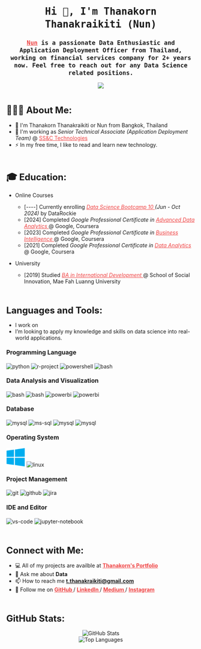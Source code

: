 <!-- ---------------------------------- -->
<!-- Font Installation - JetBrains Mono -->
<!-- ---------------------------------- -->

<!-- <link href='https://fonts.googleapis.com/css?family=JetBrains Mono' rel='stylesheet'>
<style>
    body {
        font-family: 'JetBrains Mono';font-size: 14px;
    }
</style> -->

<!-- <style>
    @font-face {
        font-family: 'JetBrains Mono';
        src: url('https://github.com/JetBrains/JetBrainsMono/blob/8c3ccf768d899b989a8843ae6bfaad3177c82303/fonts/ttf/JetBrainsMono-Regular.ttf') format('truetype');
    }

    body {
        font-family: 'JetBrains Mono', monospace;
    }
</style> -->

<!-- -------------- -->
<!-- Header Section -->
<!-- -------------- -->

<h1 align="center">
    <font size="+3"  face="monospace">
        Hi 👋, I'm Thanakorn Thanakraikiti (Nun)
    </font>
</h1>

<h3 align="center">
    <font size="+1" face="monospace">
        <a href="https://www.linkedin.com/in/thanakornthanakraikiti/" style="color:#ef4444;" target="_blank" rel="noreferrer" >Nun</a> is a passionate Data Enthusiastic and Application Deployment Officer from Thailand, working on financial services company for 2+ years now. Feel free to reach out for any Data Science related positions.
    </font>
</h3>

<div align="center">
  <img height="150" src="https://media.giphy.com/media/MyibCKeY7w2TS/giphy.gif"  />
</div>

<br>

<!-- ---------------- -->
<!-- About Me Section -->
<!-- ---------------- -->

<h3 align="left">
    <font size="+2">
        👨🏻‍💻 About Me:
    </font>
</h3>

- 📍 I'm Thanakorn Thanakraikiti or Nun from Bangkok, Thailand
- 💼 I'm working as *Senior Technical Associate (Application Deployment Team)* @ <a href="https://www.ssctech.com/" style="color:#ef4444;" target="_blank" rel="noreferrer"> SS&C Technologies </a>
- ⚡ In my free time, I like to read and learn new technology.

<br>

<!-- ----------------- -->
<!-- Education Section -->
<!-- ----------------- -->

<h3 align="left">
    <font size="+2">
        🎓 Education:
    </font>
</h3>

- Online Courses
    - [----] Currently enrolling *<a href="https://datarockie.com/data-science-bootcamp/" style="color:#ef4444;"> Data Science Bootcamp 10 </a> (Jun - Oct 2024)* by DataRockie
    - [2024] Completed *Google Professional Certificate in <a href="https://coursera.org/share/d74ef24d633b161e4ebf68854f53cd86" style="color:#ef4444;"> Advanced Data Analytics </a>* @ Google, Coursera
    - [2023] Completed *Google Professional Certificate in <a href="https://coursera.org/share/0a7128a2605e279d37ee945175926f04" style="color:#ef4444;"> Business Intelligence </a>* @ Google, Coursera
    - [2021] Completed *Google Professional Certificate in <a href="https://coursera.org/share/90803cfa587a6bcd3636f4d781e4f58f" style="color:#ef4444;"> Data Analytics </a>* @ Google, Coursera

- University
    - [2019] Studied *<a href="https://socialinnovation.mfu.ac.th/en/social-index.html" style="color:#ef4444;" target="_blank" rel="noreferrer"> BA in International Development </a>* @ School of Social Innovation, Mae Fah Luanng University

<br>

<!-- --------------------------- -->
<!-- Languages and Tools Section -->
<!-- --------------------------- -->

<h3 align="left">
    <font size="+2">
        Languages and Tools:
    </font>
</h3>

- I work on 
- I’m looking to apply my knowledge and skills on data science into real-world applications.

<!-- Programming Language -->
<h4 align="left">
    <font size="+0">
        Programming Language
    </font>
</h4>
<p align="left">
    <img src="https://www.vectorlogo.zone/logos/python/python-icon.svg" alt="python" title="python" width="50" height="50"/>
    <img src="https://www.vectorlogo.zone/logos/r-project/r-project-icon.svg" alt="r-project" title="r-project" width="50" height="50"/>
    <img src="https://raw.githubusercontent.com/benc-uk/icon-collection/e33ee714d05a24a81cf6ccd967ef34b22cb77e65/azure-docs/logo_powershell.svg" alt="powershell" title="powershell" width="50" height="50"/>
    <img src="https://www.vectorlogo.zone/logos/gnu_bash/gnu_bash-icon.svg" alt="bash" title="bash" width="50" height="50"/>
</p>

<!-- Data Visualization -->
<h4 align="left">
    <font size="+0">
        Data Analysis and Visualization
    </font>
</h4>
<p align="left">
    <img src="https://cdn.worldvectorlogo.com/logos/excel-4.svg" alt="bash" title="bash" width="50" height="50"/>
    <img src="https://raw.githubusercontent.com/detain/svg-logos/07e36b4aa0691f3015886624395e083395e528c5/svg/g/google-data-studio.svg" alt="bash" title="bash" width="50" height="50"/>
    <img src="https://raw.githubusercontent.com/get-icon/geticon/fc0f660daee147afb4a56c64e12bde6486b73e39/icons/tableau-icon.svg" alt="powerbi" title="powerbi" width="50" height="50"/>
    <img src="https://upload.vectorlogo.zone/logos/microsoft_powerbi/images/985205ac-fb3d-4c80-97f4-7bc0fec8c67d.svg" alt="powerbi" title="powerbi" width="50" height="50"/>
</p>

<!-- Database -->
<h4 align="left">
    <font size="+0">
        Database
    </font>
</h4>
<p align="left">
    <img src="https://www.vectorlogo.zone/logos/oracle/oracle-icon.svg" alt="mysql" title="mysql" width="50" height="50"/>
    <img src="https://raw.githubusercontent.com/pheralb/svgl/de6bf9f8dd9f1528d279d0ab88c9a37863388632/static/library/sql-server.svg" alt="ms-sql" title="ms-sql" width="50" height="50"/>
    <img src="https://www.vectorlogo.zone/logos/mysql/mysql-icon.svg" alt="mysql" title="mysql" width="50" height="50"/>
    <img src="https://www.vectorlogo.zone/logos/postgresql/postgresql-icon.svg" alt="mysql" title="mysql" width="50" height="50"/>
</p>

<!-- Operating System -->
<h4 align="left">
    <font size="+0">
        Operating System
    </font>
</h4>
<p align="left">
    <img src="https://raw.githubusercontent.com/devicons/devicon/6910f0503efdd315c8f9b858234310c06e04d9c0/icons/windows8/windows8-original.svg" alt="windows" title="windows" width="50" height="50"/>
    <img src="https://www.vectorlogo.zone/logos/linux/linux-icon.svg" alt="linux" title="linux" width="50" height="50"/>
</p>

<!-- Project Management -->
<h4 align="left">
    <font size="+0">
        Project Management
    </font>
</h4>
<p align="left">
    <img src="https://www.vectorlogo.zone/logos/git-scm/git-scm-icon.svg" alt="git" title="git" width="50" height="50"/>
    <img src="https://www.vectorlogo.zone/logos/github/github-icon.svg" alt="github" title="github" width="50" height="50"/>
    <img src="https://www.vectorlogo.zone/logos/atlassian_jira/atlassian_jira-icon.svg" alt="jira" title="jira" width="50" height="50"/>
</p>

<!-- IDE and Editor -->
<h4 align="left">
    <font size="+0">
        IDE and Editor
    </font>
</h4>
<p align="left">
    <img src="https://www.vectorlogo.zone/logos/visualstudio_code/visualstudio_code-icon.svg" alt="vs-code" title="vs-code" width="50" height="50"/>
    <img src="https://www.vectorlogo.zone/logos/jupyter/jupyter-icon.svg" alt="jupyter-notebook" title="jupyter-notebook" width="50" height="50"/>
</p>

<br>

<!-- --------------- -->
<!-- Contact Section -->
<!-- --------------- -->

<h3 align="left">
    <font size="+2">
        Connect with Me:
    </font>
</h3>

- 💻 All of my projects are availble at **<a href="https://thanakorntha.notion.site/THANAKORN-THANAKRAIKITI-PORTFOLIO-6211d3600f69416fbdf41041b4f51427?pvs=4" style="color:#ef4444;" target="_blank" rel="noreferrer" > Thanakorn's Portfolio </a>**
- 💬 Ask me about **Data**
- 📫 How to reach me **<a href="mailto:t.thanakraikiti@gmail.com" style="color:#ef4444;"> t.thanakraikiti@gmail.com </a>**
- 👥 Follow me on 
**<a href="https://www.github.com/thanakorntha" style="color:#ef4444;" target="_blank" rel="noreferrer" > GitHub </a>** / 
**<a href="https://www.linkedin.com/in/thanakornthanakraikiti" style="color:#ef4444;" target="_blank" rel="noreferrer" > LinkedIn </a>** / 
**<a href="https://www.medium.com/@thanakorn.tha" style="color:#ef4444;" target="_blank" rel="noreferrer" > Medium </a>** / 
**<a href="https://www.instagram.com/thanakorn.tha" style="color:#ef4444;" target="_blank" rel="noreferrer" > Instagram </a>**

<br>

<!-- -------------- -->
<!-- GitHub Section -->
<!-- -------------- -->

<h3 align="left">
    <font size="+2">
        GitHub Stats:
    </font>
</h3>

<!-- title_color=ef4444 | text_color=ffffff | icon_color=ef4444 | bg_color=1c1917 -->

<div align="center">
    <img src="https://github-readme-stats.vercel.app/api?username=thanakorntha&title_color=ef4444&text_color=ffffff&icon_color=ef4444&border_color=ef4444&bg_color=1c1917&card_width=450&locale=en&hide_border=false&rank_icon=github&show_icons=true&text_bold=false&include_all_commits=false&show_icons=true&hide_title=&exclude_repo=&hide=" height="250" alt="GitHub Stats"  />
</div>

<div align="center">
    <img src="https://github-readme-stats.vercel.app/api/top-langs/?username=thanakorntha&title_color=ef4444&text_color=ffffff&icon_color=ef4444&border_color=ef4444&bg_color=1c1917&card_width=450&locale=en&hide_border=false&layout=compact&langs_count=5&hide_title=&exclude_repo=&hide=" height="180" alt="Top Languages"  />
</div>